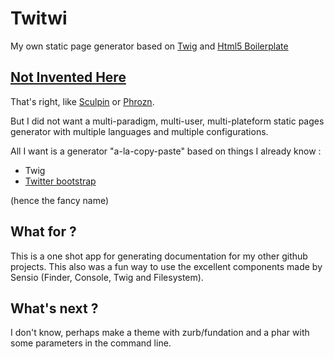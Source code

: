 Twitwi
===========

My own static page generator based on [Twig][2] and [Html5 Boilerplate][3]

## [Not Invented Here][1]

That's right, like [Sculpin][5] or [Phrozn][4].

But I did not want a multi-paradigm, multi-user, multi-plateform static pages
generator with multiple languages and multiple configurations.

All I want is a generator "a-la-copy-paste" based on things I already know :
 * Twig
 * [Twitter bootstrap][6]

(hence the fancy name)

## What for ?

This is a one shot app for generating documentation for my other github projects.
This also was a fun way to use the excellent components made by Sensio (Finder,
Console, Twig and Filesystem).

## What's next ?

I don't know, perhaps make a theme with zurb/fundation and a phar with some
parameters in the command line.

[1]: http://en.wikipedia.org/wiki/Not_invented_here
[2]: http://twig.sensiolabs.org/doc/templates.html
[3]: http://html5boilerplate.com
[4]: http://www.phrozn.info/en/
[5]: http://sculpin.io/
[6]: http://twitter.github.io/bootstrap/